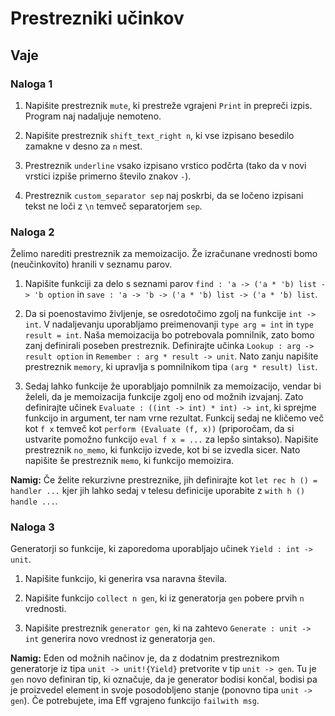 # Prestrezniki učinkov

## Vaje

### Naloga 1

1. Napišite prestreznik `mute`, ki prestreže vgrajeni `Print` in prepreči izpis. Program naj nadaljuje nemoteno.

2. Napišite prestreznik `shift_text_right n`, ki vse izpisano besedilo zamakne v desno za `n` mest.

3. Prestreznik `underline` vsako izpisano vrstico podčrta (tako da v novi vrstici izpiše primerno število znakov `-`).

4. Prestreznik `custom_separator sep` naj poskrbi, da se ločeno izpisani tekst ne loči z `\n` temveč separatorjem `sep`.

### Naloga 2

Želimo narediti prestreznik za memoizacijo. Že izračunane vrednosti bomo (neučinkovito) hranili v seznamu parov.

1. Napišite funkciji za delo s seznami parov `find : 'a -> ('a * 'b) list -> 'b option` in `save : 'a -> 'b -> ('a * 'b) list -> ('a * 'b) list`.

2. Da si poenostavimo življenje, se osredotočimo zgolj na funkcije `int -> int`. V nadaljevanju uporabljamo preimenovanji `type arg = int` in `type result = int`.
  Naša memoizacija bo potrebovala pomnilnik, zato bomo zanj definirali poseben prestreznik. Definirajte učinka `Lookup : arg -> result option` in `Remember : arg * result -> unit`. Nato zanju napišite prestreznik `memory`, ki upravlja s pomnilnikom tipa `(arg * result) list`.

3. Sedaj lahko funkcije že uporabljajo pomnilnik za memoizacijo, vendar bi želeli, da je memoizacija funkcije zgolj eno od možnih izvajanj. Zato definirajte učinek `Evaluate : ((int -> int) * int) -> int`, ki sprejme funkcijo in argument, ter nam vrne rezultat.
  Funkcij sedaj ne kličemo več kot `f x` temveč kot `perform (Evaluate (f, x))` (priporočam, da si ustvarite pomožno funkcijo `eval f x = ...` za lepšo sintakso). Napišite prestreznik `no_memo`, ki funkcijo izvede, kot bi se izvedla sicer. Nato napišite še prestreznik `memo`, ki funkcijo memoizira.

**Namig:** Če želite rekurzivne prestreznike, jih definirajte kot `let rec h () = handler ...` kjer jih lahko sedaj v telesu definicije uporabite z `with h () handle ...`.

### Naloga 3

Generatorji so funkcije, ki zaporedoma uporabljajo učinek `Yield : int -> unit`.

1. Napišite funkcijo, ki generira vsa naravna števila.

2. Napišite funkcijo `collect n gen`, ki iz generatorja `gen` pobere prvih `n` vrednosti.

3. Napišite prestreznik `generator gen`, ki na zahtevo `Generate : unit -> int` generira novo vrednost iz generatorja `gen`.

**Namig:** Eden od možnih načinov je, da z dodatnim prestreznikom generatorje iz tipa `unit -> unit!{Yield}` pretvorite v tip `unit -> gen`. Tu je `gen` novo definiran tip, ki označuje, da je generator bodisi končal, bodisi pa je proizvedel element in svoje posodobljeno stanje (ponovno tipa `unit -> gen`). Če potrebujete, ima Eff vgrajeno funkcijo `failwith msg`.

